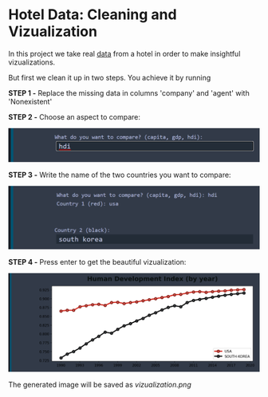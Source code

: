 # Hotel Data: Cleaning and Vizualization

In this project we take real [data](https://www.kaggle.com/jessemostipak/hotel-booking-demand) from a hotel in order to make insightful vizualizations.

But first we clean it up in two steps. You achieve it by running
 
**STEP 1 -** Replace the missing data in columns 'company' and 'agent' with 'Nonexistent'

**STEP 2 -** Choose an aspect to compare:

![q1](https://github.com/Rodrigo663/country-economic-outlook/blob/main/assets/q1.png)

**STEP 3 -** Write the name of the two countries you want to compare:

![q2](https://github.com/Rodrigo663/country-economic-outlook/blob/main/assets/q2.png)

**STEP 4 -** Press enter to get the beautiful vizualization:

![graph](https://github.com/Rodrigo663/country-economic-outlook/blob/main/assets/graph.png)

The generated image will be saved as *vizualization.png*
